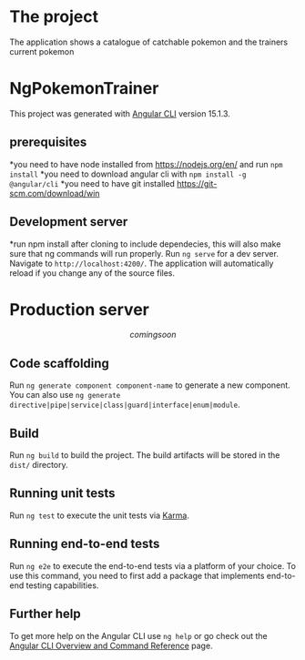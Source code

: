 # The project
The application shows a catalogue of catchable pokemon and the trainers current pokemon

# NgPokemonTrainer
This project was generated with [Angular CLI](https://github.com/angular/angular-cli) version 15.1.3. 
## prerequisites
*you need to have node installed from https://nodejs.org/en/ and run `npm install`
*you need to download angular cli with `npm install -g @angular/cli`
*you need to have git installed https://git-scm.com/download/win

## Development server
*run npm install after cloning to include dependecies, this will also make sure that ng commands will run properly.
Run `ng serve` for a dev server. Navigate to `http://localhost:4200/`. The application will automatically reload if you change any of the source files.

# Production server
$$ coming soon $$

## Code scaffolding

Run `ng generate component component-name` to generate a new component. You can also use `ng generate directive|pipe|service|class|guard|interface|enum|module`.

## Build

Run `ng build` to build the project. The build artifacts will be stored in the `dist/` directory.

## Running unit tests

Run `ng test` to execute the unit tests via [Karma](https://karma-runner.github.io).

## Running end-to-end tests

Run `ng e2e` to execute the end-to-end tests via a platform of your choice. To use this command, you need to first add a package that implements end-to-end testing capabilities.

## Further help

To get more help on the Angular CLI use `ng help` or go check out the [Angular CLI Overview and Command Reference](https://angular.io/cli) page.
